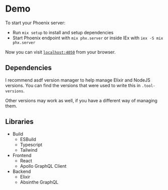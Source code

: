 # Demo

To start your Phoenix server:

- Run `mix setup` to install and setup dependencies
- Start Phoenix endpoint with `mix phx.server` or inside IEx with `iex -S mix phx.server`

Now you can visit [`localhost:4050`](http://localhost:4050) from your browser.

## Dependencies

I recommend asdf version manager to help manage Elixir and NodeJS versions. You can find the versions that were used to write this in `.tool-versions`.

Other versions may work as well, if you have a different way of managing them.

## Libraries

- Build
  - ESBuild
  - Typescript
  - Tailwind
- Frontend
  - React
  - Apollo GraphQL Client
- Backend
  - Elixir
  - Absinthe GraphQL
